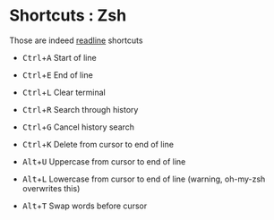# Shortcuts : Zsh

Those are indeed [readline](https://fr.wikipedia.org/wiki/GNU_Readline) shortcuts

- <kbd>Ctrl</kbd>+<kbd>A</kbd> Start of line
- <kbd>Ctrl</kbd>+<kbd>E</kbd> End of line
- <kbd>Ctrl</kbd>+<kbd>L</kbd> Clear terminal
- <kbd>Ctrl</kbd>+<kbd>R</kbd> Search through history
- <kbd>Ctrl</kbd>+<kbd>G</kbd> Cancel history search
- <kbd>Ctrl</kbd>+<kbd>K</kbd> Delete from cursor to end of line

- <kbd>Alt</kbd>+<kbd>U</kbd> Uppercase from cursor to end of line
- <kbd>Alt</kbd>+<kbd>L</kbd> Lowercase from cursor to end of line (warning, oh-my-zsh overwrites this)
- <kbd>Alt</kbd>+<kbd>T</kbd> Swap words before cursor
